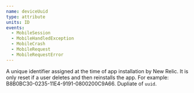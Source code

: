 ```yaml
---
name: deviceUuid
type: attribute
units: ID
events:
  - MobileSession
  - MobileHandledException
  - MobileCrash
  - MobileRequest
  - MobileRequestError
---
```


A unique identifier assigned at the time of app installation by New Relic. It is only reset if a user deletes and then reinstalls the app. For example: B8B0BC30-0235-11E4-9191-0800200C9A66. Dupliate of `uuid`.
